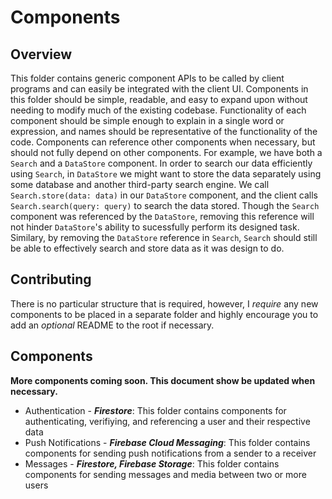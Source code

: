 #  Components

## Overview

This folder contains generic component APIs to be called by client programs and can easily be integrated with the client UI. Components in this folder should be simple, readable, and easy to expand upon without needing to modify much of the existing codebase. Functionality of each component should be simple enough to explain in a single word or expression, and names should be representative of the functionality of the code. Components can reference other components when necessary, but should not fully depend on other components. For example, we have both a `Search` and a `DataStore` component. In order to search our data efficiently using `Search`, in `DataStore`  we might want to store the data separately using some database and another third-party search engine. We call `Search.store(data: data)` in our `DataStore` component, and the client calls `Search.search(query: query)` to search the data stored. Though the `Search` component was referenced by the `DataStore`, removing this reference will not hinder `DataStore`'s ability to sucessfully perform its designed task. Similary, by removing the `DataStore` reference in `Search`, `Search` should still be able to effectively search and store data as it was design to do.

## Contributing

There is no particular structure that is required, however, I *require* any new components to be placed in a separate folder and highly encourage you to add an *optional* README to the root if necessary.

## Components

**More components coming soon. This document show be updated when necessary.**

* Authentication - ***Firestore***: This folder contains components for authenticating, verifiying, and referencing a user and their respective data
* Push Notifications - ***Firebase Cloud Messaging***: This folder contains components for sending push notifications from a sender to a receiver 
* Messages - ***Firestore, Firebase Storage***: This folder contains components for sending messages and media between two or more users

